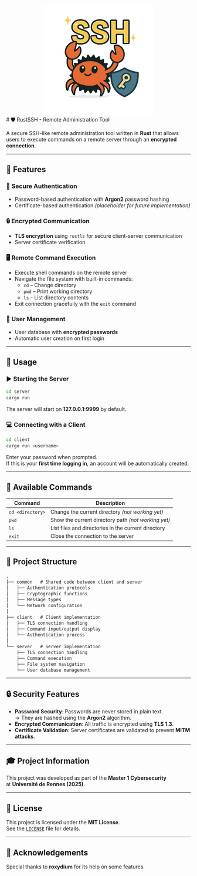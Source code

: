 <div align="center">
  <img src=".github/icon.png" alt="Rust-SSH" width="300" height="300">
</div>
# 🛡️ RustSSH - Remote Administration Tool

A secure SSH-like remote administration tool written in **Rust** that allows users to execute commands on a remote server through an **encrypted connection**.

---

## 🌟 Features

### 🔐 Secure Authentication
- Password-based authentication with **Argon2** password hashing
- Certificate-based authentication *(placeholder for future implementation)*

### 🔒 Encrypted Communication
- **TLS encryption** using `rustls` for secure client-server communication
- Server certificate verification

### 🖥️ Remote Command Execution
- Execute shell commands on the remote server
- Navigate the file system with built-in commands:
  - `cd` – Change directory
  - `pwd` – Print working directory
  - `ls` – List directory contents
- Exit connection gracefully with the `exit` command

### 👥 User Management
- User database with **encrypted passwords**
- Automatic user creation on first login

---

## 📝 Usage

### ▶️ Starting the Server

```sh
cd server
cargo run
```

The server will start on **127.0.0.1:9999** by default.

### 💻 Connecting with a Client

```sh
cd client
cargo run <username>
```

Enter your password when prompted.  
If this is your **first time logging in**, an account will be automatically created.

---

## 🧾 Available Commands

| Command          | Description                                       |
|------------------|---------------------------------------------------|
| `cd <directory>` | Change the current directory *(not working yet)* |
| `pwd`            | Show the current directory path *(not working yet)* |
| `ls`             | List files and directories in the current directory |
| `exit`           | Close the connection to the server               |

---

## 🧩 Project Structure

```
.
├── common   # Shared code between client and server
│   ├── Authentication protocols
│   ├── Cryptographic functions
│   ├── Message types
│   └── Network configuration
│
├── client   # Client implementation
│   ├── TLS connection handling
│   ├── Command input/output display
│   └── Authentication process
│
└── server   # Server implementation
    ├── TLS connection handling
    ├── Command execution
    ├── File system navigation
    └── User database management
```

---

## 🔒 Security Features

- **Password Security**: Passwords are never stored in plain text.  
  → They are hashed using the **Argon2** algorithm.
- **Encrypted Communication**: All traffic is encrypted using **TLS 1.3**.
- **Certificate Validation**: Server certificates are validated to prevent **MITM attacks**.

---

## 🎓 Project Information

This project was developed as part of the **Master 1 Cybersecurity**  
at **Université de Rennes (2025)**.

---

## 📜 License

This project is licensed under the **MIT License**.  
See the [`LICENSE`](LICENSE) file for details.

---

## 🙏 Acknowledgements

Special thanks to **roxydium** for its help on some features.
